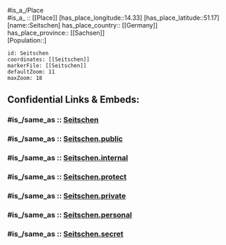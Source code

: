 ﻿---
confidential: public
isDeleted: false
location:
- 51.17
- 14.33
mapmarker: city
mapzoom:
- 7
- 12
SpocWebEntityId: 34186
tags:
- geo/City
type: City
---

#is_a_/Place  
#is_a_ :: [[Place]] 
[has_place_longitude::14.33] 
[has_place_latitude::51.17] 
[name::Seitschen] 
has_place_country:: [[Germany]]  
has_place_province:: [[Sachsen]]  
[Population::] 



```leaflet
id: Seitschen
coordinates: [[Seitschen]] 
markerFile: [[Seitschen]] 
defaultZoom: 11 
maxZoom: 18
```


## Confidential Links & Embeds: 

### #is_/same_as :: [Seitschen](/_Standards/Earth/Continent/Europe/Europe~Central/Germany/Germany~East/Sachsen/counties~Sachsen/Bautzen/cities~Bautzen/Göda/City/Seitschen.md) 

### #is_/same_as :: [Seitschen.public](/_public/Earth/Continent/Europe/Europe~Central/Germany/Germany~East/Sachsen/counties~Sachsen/Bautzen/cities~Bautzen/Göda/City/Seitschen.public.md) 

### #is_/same_as :: [Seitschen.internal](/_internal/Earth/Continent/Europe/Europe~Central/Germany/Germany~East/Sachsen/counties~Sachsen/Bautzen/cities~Bautzen/Göda/City/Seitschen.internal.md) 

### #is_/same_as :: [Seitschen.protect](/_protect/Earth/Continent/Europe/Europe~Central/Germany/Germany~East/Sachsen/counties~Sachsen/Bautzen/cities~Bautzen/Göda/City/Seitschen.protect.md) 

### #is_/same_as :: [Seitschen.private](/_private/Earth/Continent/Europe/Europe~Central/Germany/Germany~East/Sachsen/counties~Sachsen/Bautzen/cities~Bautzen/Göda/City/Seitschen.private.md) 

### #is_/same_as :: [Seitschen.personal](/_personal/Earth/Continent/Europe/Europe~Central/Germany/Germany~East/Sachsen/counties~Sachsen/Bautzen/cities~Bautzen/Göda/City/Seitschen.personal.md) 

### #is_/same_as :: [Seitschen.secret](/_secret/Earth/Continent/Europe/Europe~Central/Germany/Germany~East/Sachsen/counties~Sachsen/Bautzen/cities~Bautzen/Göda/City/Seitschen.secret.md)

